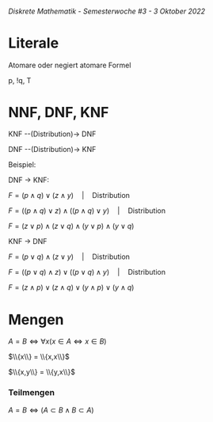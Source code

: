 ###### Diskrete Mathematik - Semesterwoche #3 - 3 Oktober 2022

# Literale

Atomare oder negiert atomare Formel

p, !q, T

# NNF, DNF, KNF

KNF --(Distribution)-> DNF

DNF --(Distribution)-> KNF

Beispiel:

DNF -> KNF:

$F = (p \land q) \lor (z \land y) \quad | \quad \text{Distribution}$

$F = ((p \land q) \lor z) \land ((p \land q) \lor y) \quad | \quad \text{Distribution}$

$F = (z \lor p) \land (z \lor q) \land (y \lor p) \land (y \lor q)$

KNF -> DNF

$F = (p \lor q) \land (z \lor y) \quad | \quad \text{Distribution}$

$F = ((p \lor q) \land z) \lor ((p \lor q) \land y) \quad | \quad \text{Distribution}$

$F = (z \land p) \lor (z \land q) \lor (y \land p) \lor (y \land q)$

# Mengen

$A = B \iff \forall x(x \in A \iff x \in B)$

$\\{x\\} = \\{x,x\\}$

$\\{x,y\\} = \\{y,x\\}$

### Teilmengen

$A = B \iff (A \subset B \land B \subset A)$
